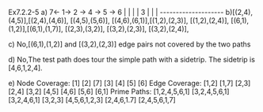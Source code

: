 Ex7.2.2-5
a)  7<- 1-> 2 -> 4 -> 5 -> 6
	|   | 		   |
	|   3		   |
        |                  |
        --------------------
b)[(2,4),(4,5)],[(2,4),(4,6)], [(4,5),(5,6)], [(4,6),(6,1)],[(1,2),(2,3)], [(1,2),(2,4)], [(6,1),(1,2)],[(6,1),(1,7)], [(2,3),(3,2)], [(3,2),(2,3)], [(3,2),(2,4)],

c) No,[(6,1),(1,2)] and  [(3,2),(2,3)] edge pairs not covered by the two paths

d) No,The test path does tour the simple path with a sidetrip. The sidetrip is [4,6,1,2,4].

e) Node Coverage: [1] [2] [7] [3] [4] [5] [6]
   Edge Coverage: [1,2] [1,7] [2,3] [2,4] [3,2] [4,5] [4,6] [5,6] [6,1]
   Prime Paths: [1,2,4,5,6,1] [3,2,4,5,6,1] [3,2,4,6,1] [3,2,3]
		[4,5,6,1,2,3] [2,4,6,1.7] [2,4,5,6,1,7]
